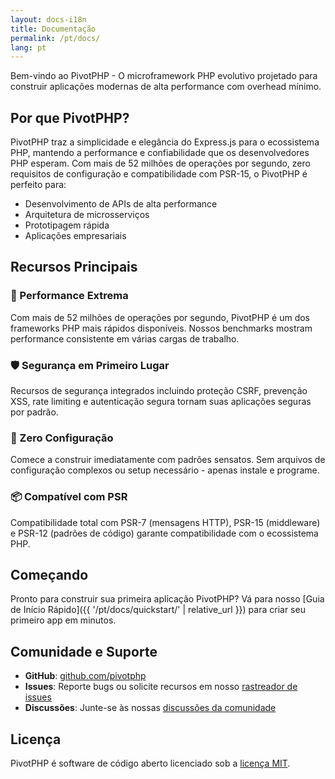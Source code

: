 ```yaml
---
layout: docs-i18n
title: Documentação
permalink: /pt/docs/
lang: pt
---
```


<p class="lead">Bem-vindo ao PivotPHP - O microframework PHP evolutivo projetado para construir aplicações modernas de alta performance com overhead mínimo.</p>

## Por que PivotPHP?

PivotPHP traz a simplicidade e elegância do Express.js para o ecossistema PHP, mantendo a performance e confiabilidade que os desenvolvedores PHP esperam. Com mais de 52 milhões de operações por segundo, zero requisitos de configuração e compatibilidade com PSR-15, o PivotPHP é perfeito para:

- Desenvolvimento de APIs de alta performance
- Arquitetura de microsserviços
- Prototipagem rápida
- Aplicações empresariais

## Recursos Principais

### 🚀 Performance Extrema
Com mais de 52 milhões de operações por segundo, PivotPHP é um dos frameworks PHP mais rápidos disponíveis. Nossos benchmarks mostram performance consistente em várias cargas de trabalho.

### 🛡️ Segurança em Primeiro Lugar
Recursos de segurança integrados incluindo proteção CSRF, prevenção XSS, rate limiting e autenticação segura tornam suas aplicações seguras por padrão.

### 🔧 Zero Configuração
Comece a construir imediatamente com padrões sensatos. Sem arquivos de configuração complexos ou setup necessário - apenas instale e programe.

### 📦 Compatível com PSR
Compatibilidade total com PSR-7 (mensagens HTTP), PSR-15 (middleware) e PSR-12 (padrões de código) garante compatibilidade com o ecossistema PHP.

## Começando

Pronto para construir sua primeira aplicação PivotPHP? Vá para nosso [Guia de Início Rápido]({{ '/pt/docs/quickstart/' | relative_url }}) para criar seu primeiro app em minutos.

## Comunidade e Suporte

- **GitHub**: [github.com/pivotphp](https://github.com/pivotphp)
- **Issues**: Reporte bugs ou solicite recursos em nosso [rastreador de issues](https://github.com/pivotphp/framework/issues)
- **Discussões**: Junte-se às nossas [discussões da comunidade](https://github.com/pivotphp/framework/discussions)

## Licença

PivotPHP é software de código aberto licenciado sob a [licença MIT](https://opensource.org/licenses/MIT).
